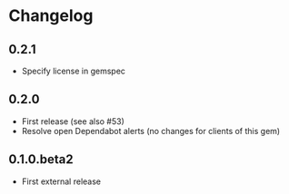 Changelog
=========

## 0.2.1

* Specify license in gemspec

## 0.2.0

* First release (see also #53)
* Resolve open Dependabot alerts (no changes for clients of this gem)

## 0.1.0.beta2

* First external release
